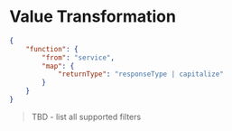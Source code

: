 # Value Transformation

```json
{
    "function": {
        "from": "service",
        "map": {
            "returnType": "responseType | capitalize"
        }
    }
}
```

> TBD - list all supported filters
